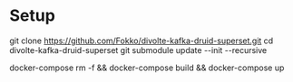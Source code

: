 # Setup
git clone https://github.com/Fokko/divolte-kafka-druid-superset.git
cd divolte-kafka-druid-superset
git submodule update --init --recursive

docker-compose rm -f && docker-compose build && docker-compose up
